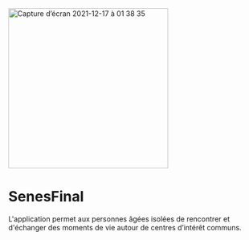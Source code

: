 
<img width="318" alt="Capture d’écran 2021-12-17 à 01 38 35" src="https://user-images.githubusercontent.com/89660024/146469538-89e4608c-388d-4f9d-b1e7-bb8e21cd9c4d.png">

# SenesFinal



L'application permet aux personnes âgées isolées de rencontrer et d'échanger des moments de vie autour de centres d’intérêt communs.
